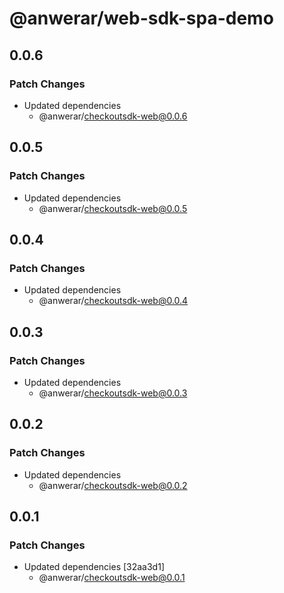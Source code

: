 # @anwerar/web-sdk-spa-demo

## 0.0.6

### Patch Changes

-   Updated dependencies
    -   @anwerar/checkoutsdk-web@0.0.6

## 0.0.5

### Patch Changes

-   Updated dependencies
    -   @anwerar/checkoutsdk-web@0.0.5

## 0.0.4

### Patch Changes

-   Updated dependencies
    -   @anwerar/checkoutsdk-web@0.0.4

## 0.0.3

### Patch Changes

-   Updated dependencies
    -   @anwerar/checkoutsdk-web@0.0.3

## 0.0.2

### Patch Changes

-   Updated dependencies
    -   @anwerar/checkoutsdk-web@0.0.2

## 0.0.1

### Patch Changes

-   Updated dependencies [32aa3d1]
    -   @anwerar/checkoutsdk-web@0.0.1
